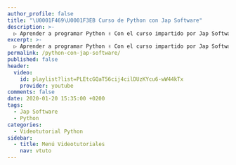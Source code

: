 ```yaml
---
author_profile: false
title: "\U0001F469‍\U0001F3EB Curso de Python con Jap Software"
description: >-
  ▷ Aprender a programar Python ✌️ Con el curso impartido por Jap Software
excerpt: >-
  ▷ Aprender a programar Python ✌️ Con el curso impartido por Jap Software
permalink: /python-con-jap-software/
published: false
header:
  video:
    id: playlist?list=PLEtcGQaT56cij4cilDUzKYcu6-wW44kTx
    provider: youtube
comments: false
date: 2020-01-20 15:35:00 +0200
tags:
  - Jap Software
  - Python
categories:
  - Videotutorial Python
sidebar:
  - title: Menú Videotutoriales
    nav: vtuto
---
```

